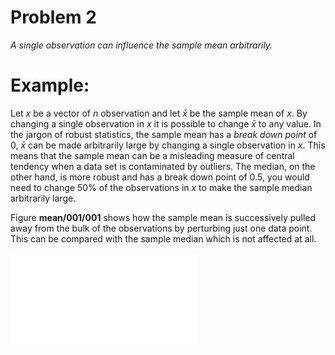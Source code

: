# Problem 2

*A single observation can influence the sample mean arbitrarily.*

# Example:

Let $x$ be a vector of $n$ observation and let $\bar{x}$ be the sample mean of $x$. By changing a single observation in $x$ it is possible to change $\bar{x}$ to any value. In the jargon of robust statistics, the sample mean has a *break down point* of 0, $\bar{x}$ can be made arbitrarily large by changing a single observation in $x$. This means that the sample mean can be a misleading measure of central tendency when a data set is contaminated by outliers. The median, on the other hand, is more robust and has a break down point of 0.5, you would need to change 50% of the observations in $x$ to make the sample median arbitrarily large.

Figure **mean/001/001** shows how the sample mean is successively pulled away from the bulk of the observations by perturbing just one data point. This can be compared with the sample median which is not affected at all.

![Influence of a Single Outlier on the Sample Mean and Median](images/mean/002/001.pdf)